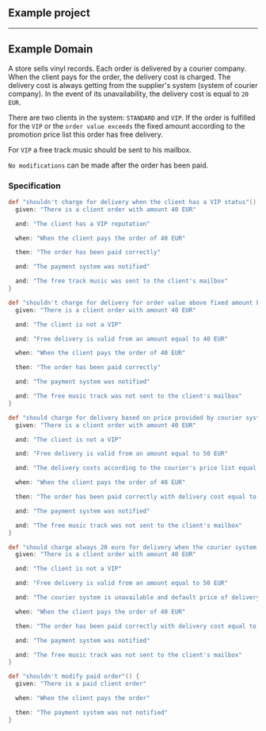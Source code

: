 Example project
----------------------
----------------------

## Example Domain

A store sells vinyl records.
Each order is delivered by a courier company.
When the client pays for the order, the delivery cost is charged.
The delivery cost is always getting from the supplier's system (system of courier company).
In the event of its unavailability, the delivery cost is equal to `20 EUR`.

There are two clients in the system: `STANDARD` and `VIP`.
If the order is fulfilled for the `VIP` or the `order value exceeds` the fixed amount according to the promotion price list
this order has free delivery.

For `VIP` a free track music should be sent to his mailbox.

`No modifications` can be made after the order has been paid.

### Specification

```groovy
def "shouldn't charge for delivery when the client has a VIP status"() {
  given: "There is a client order with amount 40 EUR"

  and: "The client has a VIP reputation"

  when: "When the client pays the order of 40 EUR"

  then: "The order has been paid correctly"

  and: "The payment system was notified"

  and: "The free track music was sent to the client's mailbox"
}

def "shouldn't charge for delivery for order value above fixed amount based on promotion price list"() {
  given: "There is a client order with amount 40 EUR"

  and: "The client is not a VIP"

  and: "Free delivery is valid from an amount equal to 40 EUR"

  when: "When the client pays the order of 40 EUR"

  then: "The order has been paid correctly"

  and: "The payment system was notified"

  and: "The free music track was not sent to the client's mailbox"
}

def "should charge for delivery based on price provided by courier system"() {
  given: "There is a client order with amount 40 EUR"

  and: "The client is not a VIP"

  and: "Free delivery is valid from an amount equal to 50 EUR"

  and: "The delivery costs according to the courier's price list equal to 25 EUR"

  when: "When the client pays the order of 40 EUR"

  then: "The order has been paid correctly with delivery cost equal to 25 EUR"

  and: "The payment system was notified"

  and: "The free music track was not sent to the client's mailbox"
}

def "should charge always 20 euro for delivery when the courier system is unavailable"() {
  given: "There is a client order with amount 40 EUR"

  and: "The client is not a VIP"

  and: "Free delivery is valid from an amount equal to 50 EUR"

  and: "The courier system is unavailable and default price of delivery is 20 EUR"

  when: "When the client pays the order of 40 EUR"

  then: "The order has been paid correctly with delivery cost equal to 20 EUR"

  and: "The payment system was notified"

  and: "The free music track was not sent to the client's mailbox"
}

def "shouldn't modify paid order"() {
  given: "There is a paid client order"

  when: "When the client pays the order"

  then: "The payment system was not notified"
}
```

